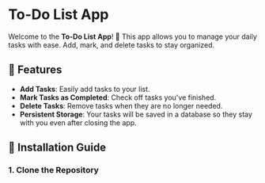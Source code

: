 # To-Do List App

Welcome to the **To-Do List App**! 🎉 This app allows you to manage your daily tasks with ease. Add, mark, and delete tasks to stay organized.

## 🚀 Features

- **Add Tasks**: Easily add tasks to your list.
- **Mark Tasks as Completed**: Check off tasks you've finished.
- **Delete Tasks**: Remove tasks when they are no longer needed.
- **Persistent Storage**: Your tasks will be saved in a database so they stay with you even after closing the app.

## 🔧 Installation Guide

### 1. Clone the Repository
